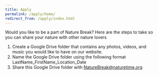 ```yaml
---
title: Apply
permalink: /apply/home/
redirect_from: /apply/index.html
---
```

Would you like to be a part of Nature Break?
Here are the steps to take so you can share your nature with other nature lovers

1. Create a Google Drive folder that contains any photos, videos, and music you would like to have on our website.
2. Name the Google Drive folder using the following format LastName_FirstName_Location_Date
3. Share this Google Drive folder with NatureBreak@naturetime.org


